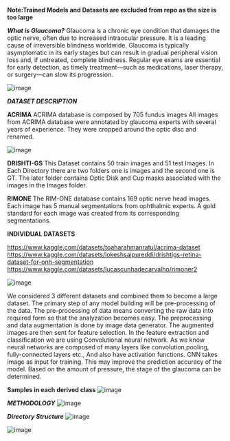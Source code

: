 **Note:Trained Models and Datasets are excluded from repo as the size is too large**

_**What is Glaucoma?**_
Glaucoma is a chronic eye condition that damages the optic nerve, often due to increased intraocular pressure. It is a leading cause of irreversible blindness worldwide. Glaucoma is typically asymptomatic in its early stages but can result in gradual peripheral vision loss and, if untreated, complete blindness. Regular eye exams are essential for early detection, as timely treatment—such as medications, laser therapy, or surgery—can slow its progression.

![image](https://github.com/user-attachments/assets/9383b1fe-57bb-4810-b4ec-bd8a587d1f75)


_**DATASET DESCRIPTION**_

**ACRIMA**
	ACRIMA database is composed by 705 fundus images All images from ACRIMA database were annotated by 	glaucoma experts with several years of experience. They were cropped around the optic disc and renamed.

 ![image](https://github.com/user-attachments/assets/ce19ef33-fab4-410c-aeee-44c7db5a160a)

 
**DRISHTI-GS**
  This Dataset contains 50 train images and 51 test Images. In Each Directory there are two folders one is images and the second one is GT. The later folder contains Optic Disk and Cup masks associated with the images in the Images folder.
  
**RIMONE**
  The RIM-ONE database contains 169 optic nerve head images. Each image has 5 manual segmentations from ophthalmic experts. A gold standard for each image was created from its corresponding segmentations.

**INDIVIDUAL DATASETS**

  https://www.kaggle.com/datasets/toaharahmanratul/acrima-dataset
  https://www.kaggle.com/datasets/lokeshsaipureddi/drishtigs-retina-dataset-for-onh-segmentation
  https://www.kaggle.com/datasets/lucascunhadecarvalho/rimoner2
  
  ![image](https://github.com/user-attachments/assets/fc1f0733-e26c-4216-84fc-8b19beaee128)

  We considered 3 different datasets and combined them to become a large dataset. The primary step of any model building will be pre-processing of the data. The pre-processing of data means converting the raw data into required form so that the analyzation becomes easy. The preprocessing and data augmentation is done by image data generator. The augmented images are then sent for feature selection. In the feature extraction and classification we are using  Convolutional neural network. As we know neural networks are composed of many layers like convolution,pooling, fully-connected layers etc., And also have activation functions. CNN takes image as input for training. This may improve the prediction accuracy of the model. Based on the  amount of pressure, the stage of the glaucoma can be determined.

  **Samples in each derived class**
![image](https://github.com/user-attachments/assets/5f27f6fe-53d6-4b58-93c0-e03dd6933ea0)

_**METHODOLOGY**_
![image](https://github.com/user-attachments/assets/0490094f-1a6d-450a-9885-8f74230645f1)

_**Directory Structure**_
![image](https://github.com/user-attachments/assets/d03d8e24-8e32-467c-a163-432d317013f5)

![image](https://github.com/user-attachments/assets/04a30328-911d-49e9-b371-1fbdd5b0a4f1)



